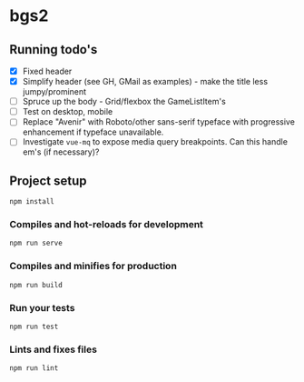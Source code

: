 # bgs2

## Running todo's
- [x] Fixed header
- [x] Simplify header (see GH, GMail as examples) - make the title less jumpy/prominent
- [ ] Spruce up the body - Grid/flexbox the GameListItem's
- [ ] Test on desktop, mobile
- [ ] Replace "Avenir" with Roboto/other sans-serif typeface with progressive enhancement if
  typeface unavailable.
- [ ] Investigate `vue-mq` to expose media query breakpoints. Can this handle em's (if necessary)?

## Project setup
```
npm install
```

### Compiles and hot-reloads for development
```
npm run serve
```

### Compiles and minifies for production
```
npm run build
```

### Run your tests
```
npm run test
```

### Lints and fixes files
```
npm run lint
```
